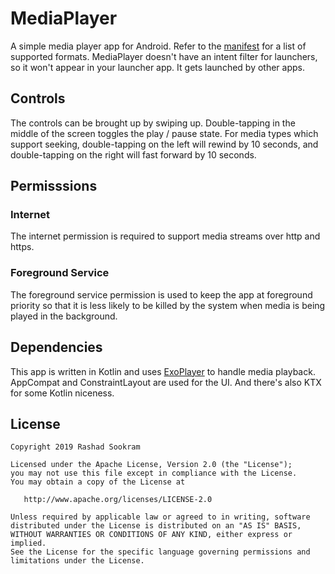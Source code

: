 # MediaPlayer

A simple media player app for Android. Refer to the
[manifest](https://github.com/rsookram/MediaPlayer/blob/master/app/src/main/AndroidManifest.xml#L22-L51)
for a list of supported formats. MediaPlayer doesn't have an intent filter for
launchers, so it won't appear in your launcher app. It gets launched by other
apps.


## Controls

The controls can be brought up by swiping up. Double-tapping in the middle of
the screen toggles the play / pause state. For media types which support
seeking, double-tapping on the left will rewind by 10 seconds, and
double-tapping on the right will fast forward by 10 seconds.


## Permisssions

### Internet

The internet permission is required to support media streams over http and
https.

### Foreground Service

The foreground service permission is used to keep the app at foreground priority
so that it is less likely to be killed by the system when media is being played
in the background.


## Dependencies

This app is written in Kotlin and uses
[ExoPlayer](https://github.com/google/ExoPlayer) to handle media playback.
AppCompat and ConstraintLayout are used for the UI. And there's also KTX for
some Kotlin niceness.


License
-------

    Copyright 2019 Rashad Sookram

    Licensed under the Apache License, Version 2.0 (the "License");
    you may not use this file except in compliance with the License.
    You may obtain a copy of the License at

       http://www.apache.org/licenses/LICENSE-2.0

    Unless required by applicable law or agreed to in writing, software
    distributed under the License is distributed on an "AS IS" BASIS,
    WITHOUT WARRANTIES OR CONDITIONS OF ANY KIND, either express or implied.
    See the License for the specific language governing permissions and
    limitations under the License.

